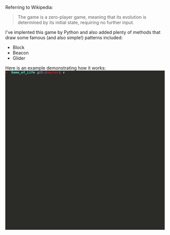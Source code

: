 Referring to Wikipedia:
> The game is a zero-player game, meaning that its evolution is determined by its initial state, requiring no further input.

I've implented this game by Python and also added plenty of methods that draw some famous (and also simple!) patterns included:
* Block
* Beacon 
* Glider

Here is an example demonstrating how it works:
![Game of Life example illustrating how it works](Game_of_Life.gif)
